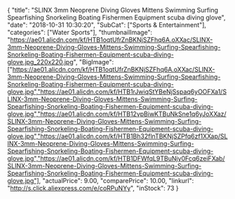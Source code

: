 {
	"title": "SLINX 3mm Neoprene Diving Gloves Mittens Swimming Surfing Spearfishing Snorkeling Boating Fishermen Equipment scuba diving glove",
	"date": "2018-10-31 10:30:20",
	"SubCat": ["Sports & Entertainment"],
	"categories": ["Water Sports"],
	"thumbnailImage": "https://ae01.alicdn.com/kf/HTB1oqtUfrZnBKNjSZFhq6A.oXXac/SLINX-3mm-Neoprene-Diving-Gloves-Mittens-Swimming-Surfing-Spearfishing-Snorkeling-Boating-Fishermen-Equipment-scuba-diving-glove.jpg_220x220.jpg",
	"BigImage": ["https://ae01.alicdn.com/kf/HTB1oqtUfrZnBKNjSZFhq6A.oXXac/SLINX-3mm-Neoprene-Diving-Gloves-Mittens-Swimming-Surfing-Spearfishing-Snorkeling-Boating-Fishermen-Equipment-scuba-diving-glove.jpg","https://ae01.alicdn.com/kf/HTB1rJwiqStYBeNjSspaq6yOOFXa1/SLINX-3mm-Neoprene-Diving-Gloves-Mittens-Swimming-Surfing-Spearfishing-Snorkeling-Boating-Fishermen-Equipment-scuba-diving-glove.jpg","https://ae01.alicdn.com/kf/HTB12vpBiwKTBuNkSne1q6yJoXXaz/SLINX-3mm-Neoprene-Diving-Gloves-Mittens-Swimming-Surfing-Spearfishing-Snorkeling-Boating-Fishermen-Equipment-scuba-diving-glove.jpg","https://ae01.alicdn.com/kf/HTB1Bh32flnTBKNjSZPfq6zf1XXap/SLINX-3mm-Neoprene-Diving-Gloves-Mittens-Swimming-Surfing-Spearfishing-Snorkeling-Boating-Fishermen-Equipment-scuba-diving-glove.jpg","https://ae01.alicdn.com/kf/HTB1DFWfqL9TBuNjy0Fcq6zeiFXab/SLINX-3mm-Neoprene-Diving-Gloves-Mittens-Swimming-Surfing-Spearfishing-Snorkeling-Boating-Fishermen-Equipment-scuba-diving-glove.jpg"],
	"actualPrice": 9.00,
	"comparePrice": 10.00,
	"linkurl": "http://s.click.aliexpress.com/e/coRPuNYy",
	"inStock": 73
}
